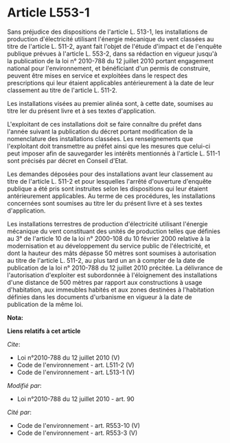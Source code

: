 # Article L553-1

Sans préjudice des dispositions de l'article L. 513-1, les installations de production d'électricité utilisant l'énergie
mécanique du vent classées au titre de l'article L. 511-2, ayant fait l'objet de l'étude d'impact et de l'enquête publique
prévues à l'article L. 553-2, dans sa rédaction en vigueur jusqu'à la publication de la loi n° 2010-788 du 12 juillet 2010
portant engagement national pour l'environnement, et bénéficiant d'un permis de construire, peuvent être mises en service et
exploitées dans le respect des prescriptions qui leur étaient applicables antérieurement à la date de leur classement au
titre de l'article L. 511-2. 

Les installations visées au premier alinéa sont, à cette date, soumises au titre Ier du présent livre et à ses textes
d'application.

L'exploitant de ces installations doit se faire connaître du préfet dans l'année suivant la publication du décret portant
modification de la nomenclature des installations classées. Les renseignements que l'exploitant doit transmettre au préfet
ainsi que les mesures que celui-ci peut imposer afin de sauvegarder les intérêts mentionnés à l'article L. 511-1 sont
précisés par décret en Conseil d'Etat. 

Les demandes déposées pour des installations avant leur classement au titre de l'article L. 511-2 et pour lesquelles l'arrêté
d'ouverture d'enquête publique a été pris sont instruites selon les dispositions qui leur étaient antérieurement applicables.
Au terme de ces procédures, les installations concernées sont soumises au titre Ier du présent livre et à ses textes
d'application. 

Les installations terrestres de production d'électricité utilisant l'énergie mécanique du vent constituant des unités de
production telles que définies au 3° de l'article 10 de la loi n° 2000-108 du 10 février 2000 relative à la modernisation et
au développement du service public de l'électricité, et dont la hauteur des mâts dépasse 50 mètres sont soumises à
autorisation au titre de l'article L. 511-2, au plus tard un an à compter de la date de publication de la loi n° 2010-788 du
12 juillet 2010 précitée. La délivrance de l'autorisation d'exploiter est subordonnée à l'éloignement des installations d'une
distance de 500 mètres par rapport aux constructions à usage d'habitation, aux immeubles habités et aux zones destinées à
l'habitation définies dans les documents d'urbanisme en vigueur à la date de publication de la même loi.

**Nota:**



**Liens relatifs à cet article**

_Cite_:

  - Loi n°2010-788 du 12 juillet 2010 (V)
  - Code de l'environnement - art. L511-2 (V)
  - Code de l'environnement - art. L513-1 (V)

_Modifié par_:

  - Loi n°2010-788 du 12 juillet 2010 - art. 90

_Cité par_:

  - Code de l'environnement - art. R553-10 (V)
  - Code de l'environnement - art. R553-3 (V)
